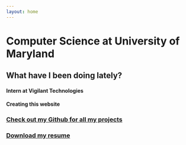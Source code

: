 ```yaml
---
layout: home
---
```

# Computer Science at University of Maryland

## What have I been doing lately?

#### Intern at Vigilant Technologies 

#### Creating this website

### [Check out my Github for all my projects](https://github.com/MarioJayakumar)

### [Download my resume](https://mariojayakumar.com/assets/August2017Resume.docx)

